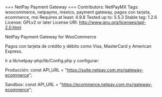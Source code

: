 === NetPay Payment Gateway ===
Contributors: NetPayMX
Tags: woocommerce, netpaymx, mexico, payment gateway, pagos con tarjeta, ecommerce, msi
Requires at least: 4.9.8
Tested up to: 5.5.3
Stable tag: 1.2.6
License: GPLv2 or later
License URI: http://www.gnu.org/licenses/gpl-2.0.html

NetPay Payment Gateway for WooCommerce

Pagos con tarjeta de crédito y débito como Visa, MasterCard y American Express.


Ir a lib/netpay-php/lib/Config.php y configurar:

Producción:
const API_URL = "https://suite.netpay.com.mx/gateway-ecommerce";

Sandbox:
const API_URL = "https://ecommerce.netpay.com.mx/gateway-ecommerce";
